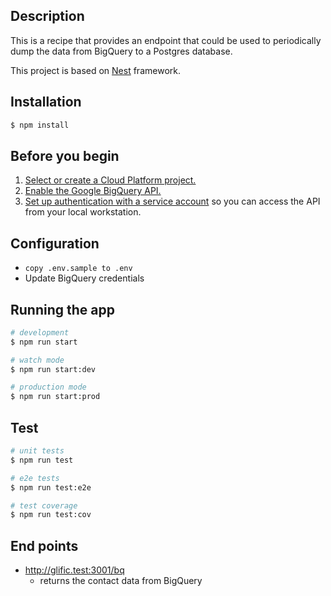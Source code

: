 ## Description

This is a recipe that provides an endpoint that could be used to periodically dump the data from BigQuery to a Postgres database.

This project is based on [Nest](https://github.com/nestjs/nest) framework.

## Installation

```bash
$ npm install
```

## Before you begin

1. [Select or create a Cloud Platform project.](https://console.cloud.google.com/project)
2. [Enable the Google BigQuery API.](https://console.cloud.google.com/flows/enableapi?apiid=bigquery.googleapis.com)
3. [Set up authentication with a service account](https://cloud.google.com/docs/authentication/getting-started) so you can access the API from your local workstation.

## Configuration

- `copy .env.sample to .env`
- Update BigQuery credentials

## Running the app

```bash
# development
$ npm run start

# watch mode
$ npm run start:dev

# production mode
$ npm run start:prod
```

## Test

```bash
# unit tests
$ npm run test

# e2e tests
$ npm run test:e2e

# test coverage
$ npm run test:cov
```

## End points

- http://glific.test:3001/bq
  - returns the contact data from BigQuery
